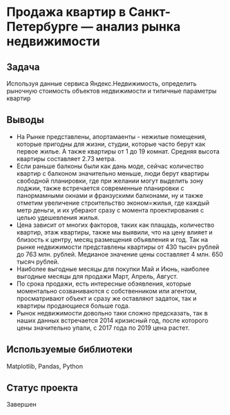 #  Продажа квартир в Санкт-Петербурге — анализ рынка недвижимости



## Задача
Используя данные сервиса Яндекс.Недвижимость, определить рыночную стоимость объектов недвижимости и типичные параметры квартир

## Выводы
- На Рынке представлены, апортамаенты - нежилые помещения, которые пригодны для жизни, студии, которые часто берут как первое жилье. А также квартиры от 1 до 19 комнат. Средняя высота квартиры составляет 2.73 метра.
- Если раньше балконы были как дань моде, сейчас количество квартир с балконом значительно меньше, люди берут квартиры свободной планировки, где при желании могут выделить зону лоджии, также встречается современные планировки с панормамными окнами и франзускими балконами, ну и также отметим увеличение строительство эконом=жилья, где каждый метр деньги, и их уберают сразу с момента проектирования с целью удешевления жилья.
- Цена зависит от многих факторов, таких как плащадь, количество квартир, этаж квартиры, также мы выявили, что на цену влияет и близость к центру, месяц размещения объявления и год. Так на рынке недвижимости представлены квартиры от 430 тысяч рублей до 763 млн. рублей. Медианое значение цены составляет 4 млн. 650 тысяч рублей.
- Наиболее выгодные месяцы для покупки Май и Июнь, наиболее выгодные месяцы для продажи Март, Апрель, Август.
- По срока продажи, есть интересные обэявления, которые моментально созваниваются с собственником или агентом, просматривают объект и сразу же оставляют задаток, так и квартиры продающиеся больше года.
- Рынок недвижимости довольно таки сложно предсказать, так в наших данных встречается 2014 кризисный год, после которого цены значительно упали, с 2017 года по 2019 цена растет.
## Используемые библиотеки
Matplotlib, Pandas, Python

## Статус проекта
Завершен
